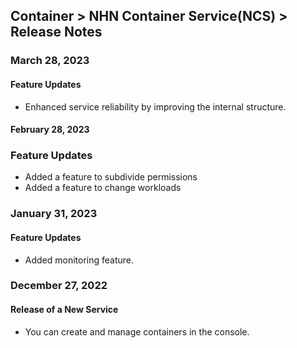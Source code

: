 ## Container > NHN Container Service(NCS) > Release Notes

### March 28, 2023

#### Feature Updates
* Enhanced service reliability by improving the internal structure.

#### February 28, 2023

### Feature Updates
* Added a feature to subdivide permissions
* Added a feature to change workloads

### January 31, 2023

#### Feature Updates
* Added monitoring feature.

### December 27, 2022

#### Release of a New Service
* You can create and manage containers in the console.
